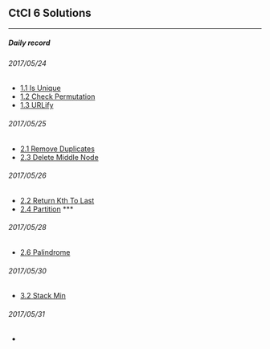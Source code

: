 ## CtCI 6 Solutions











---
##### Daily record

###### 2017/05/24
  * [1.1 Is Unique](./src/Ch1_ArraysAndStrings/_1_IsUnique)
  * [1.2 Check Permutation](./src/Ch1_ArraysAndStrings/_2_CheckPermutation)
  * [1.3 URLify](./src/Ch1_ArraysAndStrings/_3_URLify)
  
###### 2017/05/25
  * [2.1 Remove Duplicates](./src/Ch2_LinkedList/_1_RemoveDuplicates)
  * [2.3 Delete Middle Node](./src/Ch2_LinkedList/_3_DeleteMiddleNode)
  
###### 2017/05/26
  * [2.2 Return Kth To Last](./src/Ch2_LinkedList/_2_ReturnKthToLast)
  * [2.4 Partition](./src/Ch2_LinkedList/_4_Partition) ***

###### 2017/05/28
  * [2.6 Palindrome](.src/Ch2_LinkedList/_6_Palindrome)

###### 2017/05/30
  * [3.2 Stack Min](.src/Ch3_StackAndQueue/_2_StackMin)
  
###### 2017/05/31
  * []()
